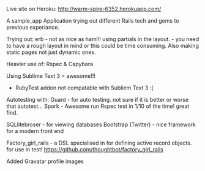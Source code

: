 Live site on Heroku: http://warm-spire-6352.herokuapp.com/

A sample_app  Application trying out different Rails tech and gems to previous experiance.


Trying out: 
erb  - not as nice as haml!!
using partials in the layout. - you need to have a rough layout in mind or this could be time consuming. 
Also making static pages not just dynamic ones.

Heavier use of:  Rspec & Capybara

Using Sublime Text 3 = awesome!!!
- RubyTest addon not compatable with Subliem Text 3   :(

Autotesting with:
Guard - for auto testing. not sure if it is better or worse that autotest...
Spork - Awesome  run Rspec test in 1/10 of the time! great find.

SQLlitebroser  - for viewing databases
Bootstrap (Twitter) - nice framework for a modern front end

Factory_girl_rails - a DSL specialised in for defining active record objects. for use in test!
https://github.com/thoughtbot/factory_girl_rails

Added Gravatar profile images 